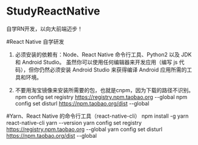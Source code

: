 # StudyReactNative
自学RN开发，以向大前端迈步！

#React Native 自学研发

1.  必须安装的依赖有：Node、React Native 命令行工具、Python2 以及 JDK 和 Android Studio。
虽然你可以使用任何编辑器来开发应用（编写 js 代码），但你仍然必须安装 Android Studio 来获得编译 Android 应用所需的工具和环境。

2.  不要用淘宝镜像来安装所需要的包，也就是cnpm，因为下载的路径不识别。
npm config set registry https://registry.npm.taobao.org --global
npm config set disturl https://npm.taobao.org/dist --global

#Yarn、React Native 的命令行工具（react-native-cli）
npm install -g yarn react-native-cli
yarn --version
yarn config set registry https://registry.npm.taobao.org --global
yarn config set disturl https://npm.taobao.org/dist --global
